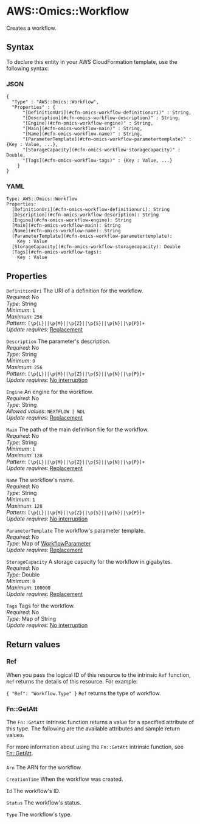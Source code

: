 # AWS::Omics::Workflow<a name="aws-resource-omics-workflow"></a>

Creates a workflow\.

## Syntax<a name="aws-resource-omics-workflow-syntax"></a>

To declare this entity in your AWS CloudFormation template, use the following syntax:

### JSON<a name="aws-resource-omics-workflow-syntax.json"></a>

```
{
  "Type" : "AWS::Omics::Workflow",
  "Properties" : {
      "[DefinitionUri](#cfn-omics-workflow-definitionuri)" : String,
      "[Description](#cfn-omics-workflow-description)" : String,
      "[Engine](#cfn-omics-workflow-engine)" : String,
      "[Main](#cfn-omics-workflow-main)" : String,
      "[Name](#cfn-omics-workflow-name)" : String,
      "[ParameterTemplate](#cfn-omics-workflow-parametertemplate)" : {Key : Value, ...},
      "[StorageCapacity](#cfn-omics-workflow-storagecapacity)" : Double,
      "[Tags](#cfn-omics-workflow-tags)" : {Key : Value, ...}
    }
}
```

### YAML<a name="aws-resource-omics-workflow-syntax.yaml"></a>

```
Type: AWS::Omics::Workflow
Properties:
  [DefinitionUri](#cfn-omics-workflow-definitionuri): String
  [Description](#cfn-omics-workflow-description): String
  [Engine](#cfn-omics-workflow-engine): String
  [Main](#cfn-omics-workflow-main): String
  [Name](#cfn-omics-workflow-name): String
  [ParameterTemplate](#cfn-omics-workflow-parametertemplate):
    Key : Value
  [StorageCapacity](#cfn-omics-workflow-storagecapacity): Double
  [Tags](#cfn-omics-workflow-tags):
    Key : Value
```

## Properties<a name="aws-resource-omics-workflow-properties"></a>

`DefinitionUri` <a name="cfn-omics-workflow-definitionuri"></a>
The URI of a definition for the workflow\.  
_Required_: No  
_Type_: String  
_Minimum_: `1`  
_Maximum_: `256`  
_Pattern_: `[\p{L}||\p{M}||\p{Z}||\p{S}||\p{N}||\p{P}]+`  
_Update requires_: [Replacement](https://docs.aws.amazon.com/AWSCloudFormation/latest/UserGuide/using-cfn-updating-stacks-update-behaviors.html#update-replacement)

`Description` <a name="cfn-omics-workflow-description"></a>
The parameter's description\.  
_Required_: No  
_Type_: String  
_Minimum_: `0`  
_Maximum_: `256`  
_Pattern_: `[\p{L}||\p{M}||\p{Z}||\p{S}||\p{N}||\p{P}]+`  
_Update requires_: [No interruption](https://docs.aws.amazon.com/AWSCloudFormation/latest/UserGuide/using-cfn-updating-stacks-update-behaviors.html#update-no-interrupt)

`Engine` <a name="cfn-omics-workflow-engine"></a>
An engine for the workflow\.  
_Required_: No  
_Type_: String  
_Allowed values_: `NEXTFLOW | WDL`  
_Update requires_: [Replacement](https://docs.aws.amazon.com/AWSCloudFormation/latest/UserGuide/using-cfn-updating-stacks-update-behaviors.html#update-replacement)

`Main` <a name="cfn-omics-workflow-main"></a>
The path of the main definition file for the workflow\.  
_Required_: No  
_Type_: String  
_Minimum_: `1`  
_Maximum_: `128`  
_Pattern_: `[\p{L}||\p{M}||\p{Z}||\p{S}||\p{N}||\p{P}]+`  
_Update requires_: [Replacement](https://docs.aws.amazon.com/AWSCloudFormation/latest/UserGuide/using-cfn-updating-stacks-update-behaviors.html#update-replacement)

`Name` <a name="cfn-omics-workflow-name"></a>
The workflow's name\.  
_Required_: No  
_Type_: String  
_Minimum_: `1`  
_Maximum_: `128`  
_Pattern_: `[\p{L}||\p{M}||\p{Z}||\p{S}||\p{N}||\p{P}]+`  
_Update requires_: [No interruption](https://docs.aws.amazon.com/AWSCloudFormation/latest/UserGuide/using-cfn-updating-stacks-update-behaviors.html#update-no-interrupt)

`ParameterTemplate` <a name="cfn-omics-workflow-parametertemplate"></a>
The workflow's parameter template\.  
_Required_: No  
_Type_: Map of [WorkflowParameter](aws-properties-omics-workflow-workflowparameter.md)  
_Update requires_: [Replacement](https://docs.aws.amazon.com/AWSCloudFormation/latest/UserGuide/using-cfn-updating-stacks-update-behaviors.html#update-replacement)

`StorageCapacity` <a name="cfn-omics-workflow-storagecapacity"></a>
A storage capacity for the workflow in gigabytes\.  
_Required_: No  
_Type_: Double  
_Minimum_: `0`  
_Maximum_: `100000`  
_Update requires_: [Replacement](https://docs.aws.amazon.com/AWSCloudFormation/latest/UserGuide/using-cfn-updating-stacks-update-behaviors.html#update-replacement)

`Tags` <a name="cfn-omics-workflow-tags"></a>
Tags for the workflow\.  
_Required_: No  
_Type_: Map of String  
_Update requires_: [No interruption](https://docs.aws.amazon.com/AWSCloudFormation/latest/UserGuide/using-cfn-updating-stacks-update-behaviors.html#update-no-interrupt)

## Return values<a name="aws-resource-omics-workflow-return-values"></a>

### Ref<a name="aws-resource-omics-workflow-return-values-ref"></a>

When you pass the logical ID of this resource to the intrinsic `Ref` function, `Ref` returns the details of this resource\. For example:

`{ "Ref": "Workflow.Type" }` `Ref` returns the type of workflow\.

### Fn::GetAtt<a name="aws-resource-omics-workflow-return-values-fn--getatt"></a>

The `Fn::GetAtt` intrinsic function returns a value for a specified attribute of this type\. The following are the available attributes and sample return values\.

For more information about using the `Fn::GetAtt` intrinsic function, see [Fn::GetAtt](https://docs.aws.amazon.com/AWSCloudFormation/latest/UserGuide/intrinsic-function-reference-getatt.html)\.

#### <a name="aws-resource-omics-workflow-return-values-fn--getatt-fn--getatt"></a>

`Arn` <a name="Arn-fn::getatt"></a>
The ARN for the workflow\.

`CreationTime` <a name="CreationTime-fn::getatt"></a>
When the workflow was created\.

`Id` <a name="Id-fn::getatt"></a>
The workflow's ID\.

`Status` <a name="Status-fn::getatt"></a>
The workflow's status\.

`Type` <a name="Type-fn::getatt"></a>
The workflow's type\.
